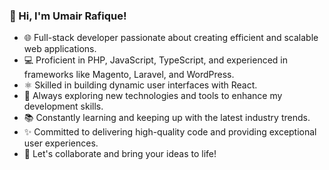 ### 👋 Hi, I'm Umair Rafique!
- 🌐 Full-stack developer passionate about creating efficient and scalable web applications.
- 💻 Proficient in PHP, JavaScript, TypeScript, and experienced in frameworks like Magento, Laravel, and WordPress.
- ⚛️ Skilled in building dynamic user interfaces with React.
- 🔧 Always exploring new technologies and tools to enhance my development skills.
- 📚 Constantly learning and keeping up with the latest industry trends.
- ✨ Committed to delivering high-quality code and providing exceptional user experiences.
- 🌟 Let's collaborate and bring your ideas to life!
